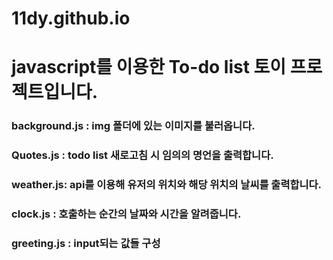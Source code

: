 # 11dy.github.io

# javascript를 이용한 To-do list 토이 프로젝트입니다.

### background.js : img 폴더에 있는 이미지를 불러옵니다. 
### Quotes.js : todo list 새로고침 시 임의의 명언을 출력합니다. 
### weather.js: api를 이용해 유저의 위치와 해당 위치의 날씨를 출력합니다.
### clock.js : 호출하는 순간의 날짜와 시간을 알려줍니다. 
### greeting.js : input되는 값들 구성 
    

